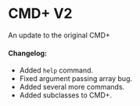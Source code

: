 <h1>CMD+ V2</h1>
<p>An update to the original CMD+</p>

<h4>Changelog:</h4>
<ul>
<li>Added <code>help</code> command.</li>
<li>Fixed argument passing array bug.</li>
<li>Added several more commands.</li>
<li>Added subclasses to CMD+.</li>
</ul>
